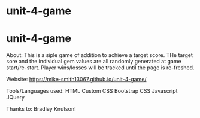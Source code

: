 # unit-4-game

# unit-4-game


About: This is a siple game of addition to achieve a target score. THe target sore and the individual gem values are all randomly generated at game start/re-start. Player wins/losses will be tracked until the page is re-freshed.

Website: https://mike-smith13067.github.io/unit-4-game/

Tools/Languages used:
HTML 
Custom CSS 
Bootstrap CSS 
Javascript 
JQuery

Thanks to: Bradley Knutson!
